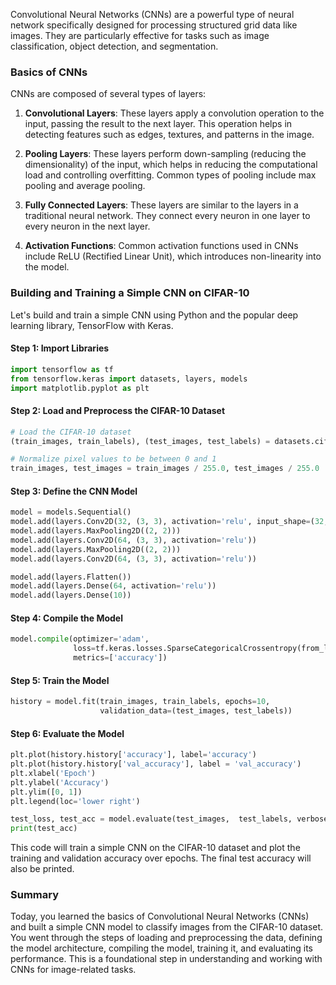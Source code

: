 Convolutional Neural Networks (CNNs) are a powerful type of neural network specifically designed for processing structured grid data like images. They are particularly effective for tasks such as image classification, object detection, and segmentation.

### Basics of CNNs

CNNs are composed of several types of layers:

1. **Convolutional Layers**: These layers apply a convolution operation to the input, passing the result to the next layer. This operation helps in detecting features such as edges, textures, and patterns in the image.

2. **Pooling Layers**: These layers perform down-sampling (reducing the dimensionality) of the input, which helps in reducing the computational load and controlling overfitting. Common types of pooling include max pooling and average pooling.

3. **Fully Connected Layers**: These layers are similar to the layers in a traditional neural network. They connect every neuron in one layer to every neuron in the next layer.

4. **Activation Functions**: Common activation functions used in CNNs include ReLU (Rectified Linear Unit), which introduces non-linearity into the model.

### Building and Training a Simple CNN on CIFAR-10

Let's build and train a simple CNN using Python and the popular deep learning library, TensorFlow with Keras.

#### Step 1: Import Libraries

```python
import tensorflow as tf
from tensorflow.keras import datasets, layers, models
import matplotlib.pyplot as plt
```

#### Step 2: Load and Preprocess the CIFAR-10 Dataset

```python
# Load the CIFAR-10 dataset
(train_images, train_labels), (test_images, test_labels) = datasets.cifar10.load_data()

# Normalize pixel values to be between 0 and 1
train_images, test_images = train_images / 255.0, test_images / 255.0
```

#### Step 3: Define the CNN Model

```python
model = models.Sequential()
model.add(layers.Conv2D(32, (3, 3), activation='relu', input_shape=(32, 32, 3)))
model.add(layers.MaxPooling2D((2, 2)))
model.add(layers.Conv2D(64, (3, 3), activation='relu'))
model.add(layers.MaxPooling2D((2, 2)))
model.add(layers.Conv2D(64, (3, 3), activation='relu'))

model.add(layers.Flatten())
model.add(layers.Dense(64, activation='relu'))
model.add(layers.Dense(10))
```

#### Step 4: Compile the Model

```python
model.compile(optimizer='adam',
              loss=tf.keras.losses.SparseCategoricalCrossentropy(from_logits=True),
              metrics=['accuracy'])
```

#### Step 5: Train the Model

```python
history = model.fit(train_images, train_labels, epochs=10,
                    validation_data=(test_images, test_labels))
```

#### Step 6: Evaluate the Model

```python
plt.plot(history.history['accuracy'], label='accuracy')
plt.plot(history.history['val_accuracy'], label = 'val_accuracy')
plt.xlabel('Epoch')
plt.ylabel('Accuracy')
plt.ylim([0, 1])
plt.legend(loc='lower right')

test_loss, test_acc = model.evaluate(test_images,  test_labels, verbose=2)
print(test_acc)
```

This code will train a simple CNN on the CIFAR-10 dataset and plot the training and validation accuracy over epochs. The final test accuracy will also be printed.

### Summary

Today, you learned the basics of Convolutional Neural Networks (CNNs) and built a simple CNN model to classify images from the CIFAR-10 dataset. You went through the steps of loading and preprocessing the data, defining the model architecture, compiling the model, training it, and evaluating its performance. This is a foundational step in understanding and working with CNNs for image-related tasks.
